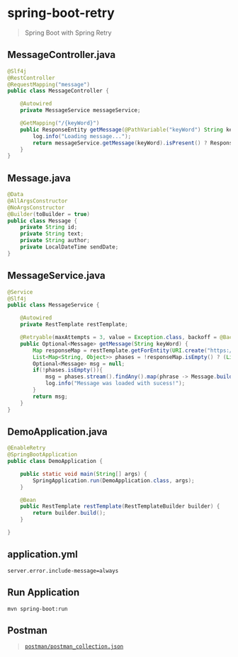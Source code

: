 # spring-boot-retry

> Spring Boot with Spring Retry


## MessageController.java

```java
@Slf4j
@RestController
@RequestMapping("message")
public class MessageController {

    @Autowired
    private MessageService messageService;

    @GetMapping("/{keyWord}")
    public ResponseEntity getMessage(@PathVariable("keyWord") String keyWord){
        log.info("Loading message...");
        return messageService.getMessage(keyWord).isPresent() ? ResponseEntity.ok(messageService.getMessage(keyWord).get()) : ResponseEntity.notFound().build();
    }
}
```

## Message.java
```java
@Data
@AllArgsConstructor
@NoArgsConstructor
@Builder(toBuilder = true)
public class Message {
    private String id;
    private String text;
    private String author;
    private LocalDateTime sendDate;
}
```
## MessageService.java
```java
@Service
@Slf4j
public class MessageService {

    @Autowired
    private RestTemplate restTemplate;

    @Retryable(maxAttempts = 3, value = Exception.class, backoff = @Backoff(delay = 2000))
    public Optional<Message> getMessage(String keyWord) {
        Map responseMap = restTemplate.getForEntity(URI.create("https://pensador-api.vercel.app/?term=" + keyWord + "&max=5"), Map.class).getBody();
        List<Map<String, Object>> phases = !responseMap.isEmpty() ? (List<Map<String, Object>>) responseMap.get("frases") : Collections.emptyList();
        Optional<Message> msg = null;
        if(!phases.isEmpty()){
            msg = phases.stream().findAny().map(phrase -> Message.builder().id(UUID.randomUUID().toString()).author(phrase.get("autor").toString()).text(phrase.get("texto").toString()).sendDate(LocalDateTime.now()).build());
            log.info("Message was loaded with sucess!");
        }
        return msg;
    }
}
```

## DemoApplication.java
```java
@EnableRetry
@SpringBootApplication
public class DemoApplication {

    public static void main(String[] args) {
        SpringApplication.run(DemoApplication.class, args);
    }

    @Bean
    public RestTemplate restTemplate(RestTemplateBuilder builder) {
        return builder.build();
    }

}
```

## application.yml

```properties
server.error.include-message=always
```

## Run Application
`mvn spring-boot:run`

## Postman
><code>[postman/postman_collection.json](postman/postman_collection.json)</code>


